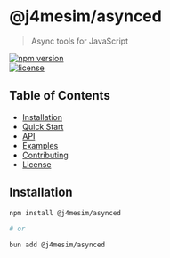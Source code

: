 # @j4mesim/asynced

> Async tools for JavaScript

[![npm version](https://img.shields.io/npm/v/@j4mesim/asynced.svg)](https://www.npmjs.com/package/@j4mesim/asynced)  
[![license](https://img.shields.io/npm/l/@j4mesim/asynced.svg)](LICENSE)

## Table of Contents

- [Installation](#installation)
- [Quick Start](#quick-start)
- [API](#api)
- [Examples](#examples)
- [Contributing](#contributing)
- [License](#license)

## Installation

```bash
npm install @j4mesim/asynced

# or

bun add @j4mesim/asynced
```
